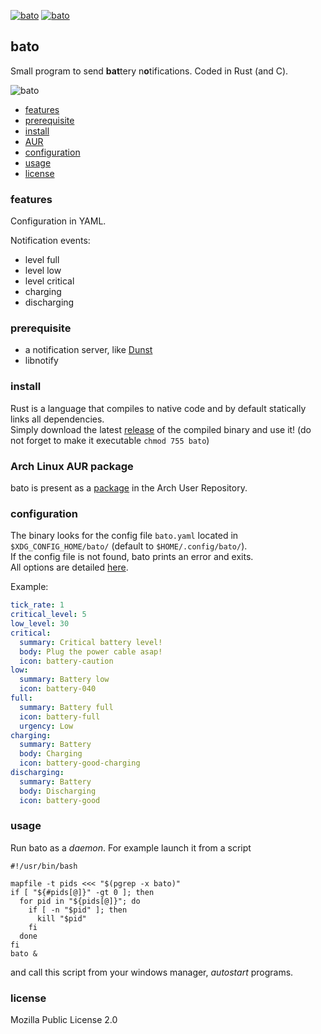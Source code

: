 [![bato](https://img.shields.io/github/workflow/status/doums/bato/Rust?color=0D0D0D&logoColor=BFBFBF&labelColor=404040&logo=github&style=for-the-badge)](https://github.com/doums/bato/actions?query=workflow%3ARust)
[![bato](https://img.shields.io/aur/version/bato-bin?color=0D0D0D&logoColor=BFBFBF&labelColor=404040&logo=arch-linux&style=for-the-badge)](https://aur.archlinux.org/packages/bato-bin/)

## bato

Small program to send **bat**tery n**o**tifications. Coded in Rust (and C).

![bato](https://github.com/doums/bato/blob/master/img/bato.png)

- [features](#features)
- [prerequisite](#prerequisite)
- [install](#install)
- [AUR](#arch-linux-aur-package)
- [configuration](#configuration)
- [usage](#usage)
- [license](#license)

### features

Configuration in YAML.

Notification events:
* level full
* level low
* level critical
* charging
* discharging

### prerequisite

- a notification server, like [Dunst](https://dunst-project.org/)
- libnotify

### install

Rust is a language that compiles to native code and by default statically links all dependencies.\
Simply download the latest [release](https://github.com/doums/bato/releases) of the compiled binary and use it! (do not forget to make it executable `chmod 755 bato`)

### Arch Linux AUR package

bato is present as a [package](https://aur.archlinux.org/packages/bato-bin) in the Arch User Repository.

### configuration

The binary looks for the config file `bato.yaml` located in `$XDG_CONFIG_HOME/bato/` (default to `$HOME/.config/bato/`).\
If the config file is not found, bato prints an error and exits.\
All options are detailed [here](https://github.com/doums/bato/blob/master/bato.yaml).

Example:
```yaml
tick_rate: 1
critical_level: 5
low_level: 30
critical:
  summary: Critical battery level!
  body: Plug the power cable asap!
  icon: battery-caution
low:
  summary: Battery low
  icon: battery-040
full:
  summary: Battery full
  icon: battery-full
  urgency: Low
charging:
  summary: Battery
  body: Charging
  icon: battery-good-charging
discharging:
  summary: Battery
  body: Discharging
  icon: battery-good
```

### usage

Run bato as a _daemon_. For example launch it from a script
```
#!/usr/bin/bash

mapfile -t pids <<< "$(pgrep -x bato)"
if [ "${#pids[@]}" -gt 0 ]; then
  for pid in "${pids[@]}"; do
    if [ -n "$pid" ]; then
      kill "$pid"
    fi
  done
fi
bato &
```
and call this script from your windows manager, _autostart_ programs.

### license
Mozilla Public License 2.0
